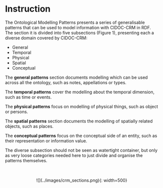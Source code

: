 # Instruction

The Ontological Modelling Patterns presents a series of generalisable patterns that can be used to model information with CIDOC-CRM in RDF. The section it is divided into five subsections (Figure 1), presenting each a diverse domain covered by CIDOC-CRM:

- General
- Temporal
- Physical
- Spatial
- Conceptual

The **general patterns** section documents modelling which can be used across all the ontology, such as notes, appellations or types.  

The **temporal patterns** cover the modelling about the temporal dimension, such as time or events.  

The **physical patterns** focus on modelling of physical things, such as object or persons.   

The **spatial patterns** section documents the modelling of spatially related objects, such as places.  

The **conceptual patterns** focus on the conceptual side of an entity, such as their representation or information value.  

The diverse subsection should not be seen as watertight container, but only as very loose categories needed here to just divide and organise the patterns themselves. 
<br><br><br>
<center>
![](../images/crm_sections.png){: width=500}</center>

<br>

